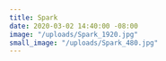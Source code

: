 ```yaml
---
title: Spark
date: 2020-03-02 14:40:00 -08:00
image: "/uploads/Spark_1920.jpg"
small_image: "/uploads/Spark_480.jpg"
---
```


